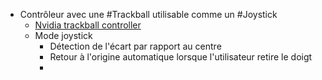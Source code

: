 - Contrôleur avec une #Trackball utilisable comme un #Joystick
	- [Nvidia trackball controller](https://www.pcgamer.com/nvidia-trackball-controller-patent/)
	- Mode joystick
		- Détection de l'écart par rapport au centre
		- Retour à l'origine automatique lorsque l'utilisateur retire le doigt
		-